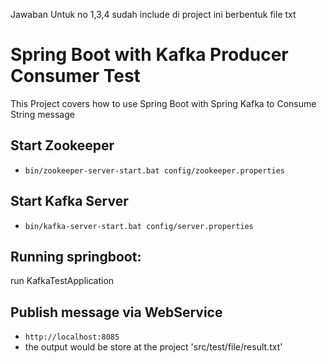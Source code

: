 Jawaban Untuk no 1,3,4 sudah include di project ini berbentuk file txt

# Spring Boot with Kafka Producer Consumer Test

This Project covers how to use Spring Boot with Spring Kafka to Consume String message
## Start Zookeeper
- `bin/zookeeper-server-start.bat config/zookeeper.properties`

## Start Kafka Server
- `bin/kafka-server-start.bat config/server.properties`

## Running springboot:
run KafkaTestApplication

## Publish message via WebService
- `http://localhost:8085`
- the output would be store at the project 'src/test/file/result.txt'
